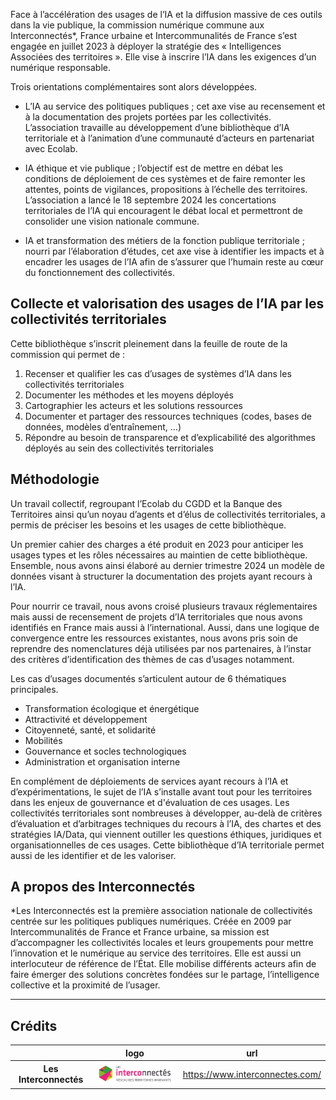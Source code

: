 Face à l’accélération des usages de l’IA et la diffusion massive de ces outils dans la vie publique, la commission numérique commune aux Interconnectés*, France urbaine et Intercommunalités de France s’est engagée en juillet 2023 à déployer la stratégie des « Intelligences Associées des territoires ». Elle vise à inscrire l’IA dans les exigences d’un numérique responsable.

Trois orientations complémentaires sont alors développées. 

- L’IA au service des politiques publiques ; cet axe vise au recensement et à la documentation des projets portées par les collectivités. L’association travaille au développement d’une bibliothèque d’IA territoriale et à l’animation d’une communauté d’acteurs en partenariat avec Ecolab.

- IA éthique et vie publique ; l’objectif est de mettre en débat les conditions de déploiement de ces systèmes et de faire remonter les attentes, points de vigilances, propositions à l’échelle des territoires. L’association a lancé le 18 septembre 2024 les concertations territoriales de l’IA qui encouragent le débat local et permettront de consolider une vision nationale commune.

- IA et transformation des métiers de la fonction publique territoriale ; nourri par l’élaboration d’études, cet axe vise à identifier les impacts et à encadrer les usages de l’IA afin de s’assurer que l’humain reste au cœur du fonctionnement des collectivités. 

## Collecte et valorisation des usages de l’IA par les collectivités territoriales 

Cette bibliothèque s’inscrit pleinement dans la feuille de route de la commission qui permet de :

1. Recenser et qualifier les cas d’usages de systèmes d’IA dans les collectivités territoriales
2. Documenter les méthodes et les moyens déployés
3. Cartographier les acteurs et les solutions ressources
4. Documenter et partager des ressources techniques (codes, bases de données, modèles d’entraînement, …)
5. Répondre au besoin de transparence et d’explicabilité des algorithmes déployés au sein des collectivités territoriales

## Méthodologie

Un travail collectif, regroupant l’Ecolab du CGDD et la Banque des Territoires ainsi qu’un noyau d’agents et d’élus de collectivités territoriales, a permis de préciser les besoins et les usages de cette bibliothèque. 

Un premier cahier des charges a été produit en 2023 pour anticiper les usages types et les rôles nécessaires au maintien de cette bibliothèque. Ensemble, nous avons ainsi élaboré au dernier trimestre 2024 un modèle de données visant à structurer la documentation des projets ayant recours à l’IA.

Pour nourrir ce travail, nous avons croisé plusieurs travaux réglementaires mais aussi de recensement de projets d’IA territoriales que nous avons identifiés en France mais aussi à l’international. Aussi, dans une logique de convergence entre les ressources existantes, nous avons pris soin de reprendre des nomenclatures déjà utilisées par nos partenaires, à l’instar des critères d’identification des thèmes de cas d’usages notamment. 

Les cas d’usages documentés s’articulent autour de 6 thématiques principales. 

* Transformation écologique et énergétique
* Attractivité et développement
* Citoyenneté, santé, et solidarité
* Mobilités
* Gouvernance et socles technologiques
* Administration et organisation interne


En complément de déploiements de services ayant recours à l’IA et d’expérimentations, le sujet de l’IA s’installe avant tout pour les territoires dans les enjeux de gouvernance et d'évaluation de ces usages. Les collectivités territoriales sont nombreuses à développer, au-delà de critères d’évaluation et d’arbitrages techniques du recours à l’IA, des chartes et des stratégies IA/Data, qui viennent outiller les questions éthiques, juridiques et organisationnelles de ces usages. Cette bibliothèque d’IA territoriale permet aussi de les identifier et de les valoriser. 

## A propos des Interconnectés

*Les Interconnectés est la première association nationale de collectivités centrée sur les politiques publiques numériques. Créée en 2009 par Intercommunalités de France et France urbaine, sa mission est d’accompagner les collectivités locales et leurs groupements pour mettre l’innovation et le numérique au service des territoires. Elle est aussi un interlocuteur de référence de l’État. Elle mobilise différents acteurs afin de faire émerger des solutions concrètes fondées sur le partage, l’intelligence collective et la proximité de l’usager.

---

## Crédits

| | logo | url |
| :-: | :-: | :-: |
| **Les Interconnectés** | ![Interconnectés](./images/interconnectes-logo.jpg) | https://www.interconnectes.com/ |

